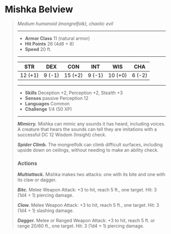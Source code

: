 # Mishka Belview
>*Medium humanoid (mongrelfolk), chaotic evil*
>___
>- **Armor Class** 11 (natural armor)
>- **Hit Points** 26 (4d8 + 8)
>- **Speed** 20 ft.
>___
>|STR|DEX|CON|INT|WIS|CHA|
>|:---:|:---:|:---:|:---:|:---:|:---:|
>|12 (+1)|9 (-1)|15 (+2)|9 (-1)|10 (+0)|6 (-2)|
>___
>- **Skills** Deception +2, Perception +2, Stealth +3
>- **Senses** passive Perception 12
>- **Languages** Common
>- **Challenge** 1/4 (50 XP)
>___
>***Mimicry.*** Mishka can mimic any sounds it has heard, including voices. A creature that hears the sounds can tell they are imitations with a successful DC 12 Wisdom (Insight) check.  
>
>***Spider Climb.*** The mongrelfolk can climb difficult surfaces, including upside down on ceilings, without needing to make an ability check.  
>
>### Actions
>***Multiattack.*** Mishka makes two attacks: one with its bite and one with its claw or dagger.  
>
>***Bite.*** Melee Weapon Attack: +3 to hit, reach 5 ft., one target. Hit: 3 (1d4 + 1) piercing damage.  
>
>***Claw.*** Melee Weapon Attack: +3 to hit, reach 5 ft., one target. Hit: 3 (1d4 + 1) slashing damage.  
>
>***Dagger.*** Melee  or Ranged Weapon Attack: +3 to hit, reach 5 ft. or range 20/60 ft., one target. Hit: 3 (1d4 + 1) piercing damage.